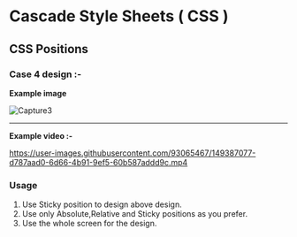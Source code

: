 # Cascade Style Sheets ( CSS )
## CSS Positions
### Case 4 design :-
<b>Example image</b> 

<!-- USAGE EXAMPLES -->

![Capture3](https://user-images.githubusercontent.com/93065467/149386951-537c42bc-168e-411d-a8f5-d1856dc817bb.JPG)

<hr>

<b> Example video :-</b> 

https://user-images.githubusercontent.com/93065467/149387077-d787aad0-6d66-4b91-9ef5-60b587addd9c.mp4

### Usage
01. Use Sticky position to design above design.
02. Use only Absolute,Relative and Sticky positions as you prefer.
03. Use the whole screen for the design.

